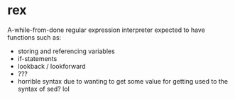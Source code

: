 # rex
A-while-from-done regular expression interpreter expected to have functions such as:
* storing and referencing variables
* if-statements
* lookback / lookforward
* ???
* horrible syntax due to wanting to get some value for getting used to the syntax of sed? lol
